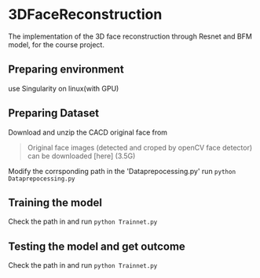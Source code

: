 # 3DFaceReconstruction
The implementation of the 3D face reconstruction through Resnet and BFM model, for the course project.
## Preparing environment
use Singularity on linux(with GPU)
## Preparing Dataset
Download and unzip the CACD original face from 
>Original face images (detected and croped by openCV face detector) can be downloaded [here] (3.5G)
>
Modify the corrsponding path in the 'Dataprepocessing.py' run `python Dataprepocessing.py`

## Training the model
Check the path in and run `python Trainnet.py`
## Testing the model and get outcome
Check the path in and run `python Trainnet.py`
